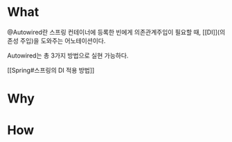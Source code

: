 # What

@Autowired란 스프링 컨테이너에 등록한 빈에게 의존관계주입이 필요할 때, [[DI]](의존성 주입)을 도와주는 어노테이션이다.

Autowired는 총 3가지 방법으로 실현 가능하다. 

[[Spring#스프링의 DI 적용 방법]]


# Why


# How